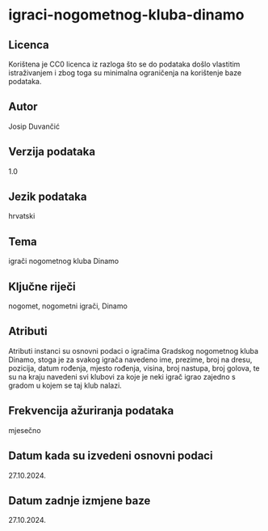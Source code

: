 # igraci-nogometnog-kluba-dinamo
## Licenca
Korištena je CC0 licenca iz razloga što se do podataka došlo vlastitim istraživanjem i zbog toga su minimalna ograničenja na korištenje baze podataka.

## Autor
Josip Duvančić 

## Verzija podataka
1.0

## Jezik podataka
hrvatski

## Tema
igrači nogometnog kluba Dinamo

## Ključne riječi
nogomet, nogometni igrači, Dinamo

## Atributi
Atributi instanci su osnovni podaci o igračima Gradskog nogometnog kluba Dinamo, stoga je za svakog igrača navedeno ime, prezime, broj na dresu, pozicija, datum rođenja, mjesto rođenja, visina, broj nastupa, broj golova, te su na kraju navedeni svi klubovi za koje je neki igrač igrao zajedno s gradom u kojem se taj klub nalazi.

## Frekvencija ažuriranja podataka
mjesečno

## Datum kada su izvedeni osnovni podaci
27.10.2024.

## Datum zadnje izmjene baze
27.10.2024.